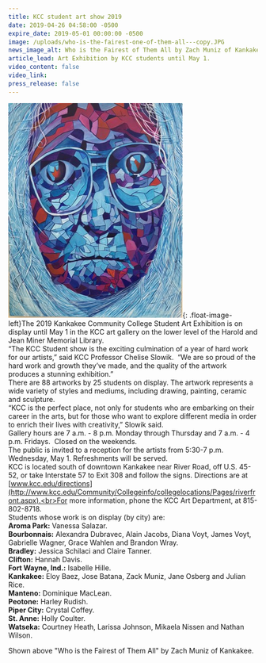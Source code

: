 ```yaml
---
title: KCC student art show 2019
date: 2019-04-26 04:58:00 -0500
expire_date: 2019-05-01 00:00:00 -0500
image: /uploads/who-is-the-fairest-one-of-them-all---copy.JPG
news_image_alt: Who is the Fairest of Them All by Zach Muniz of Kankakee.
article_lead: Art Exhibition by KCC students until May 1.
video_content: false
video_link:
press_release: false
---
```


![](/uploads/who-is-the-fairest-one-of-them-all---copy.JPG){: .float-image-left}The 2019 Kankakee Community College Student Art Exhibition is on display until May 1 in the KCC art gallery on the lower level of the Harold and Jean Miner Memorial Library.<br>“The KCC Student show is the exciting culmination of a year of hard work for our artists,” said KCC Professor Chelise Slowik.  “We are so proud of the hard work and growth they’ve made, and the quality of the artwork produces a stunning exhibition.”<br>There are 88 artworks by 25 students on display. The artwork represents a wide variety of styles and mediums, including drawing, painting, ceramic and sculpture.<br>“KCC is the perfect place, not only for students who are embarking on their career in the arts, but for those who want to explore different media in order to enrich their lives with creativity,” Slowik said.<br>Gallery hours are 7 a.m. - 8 p.m. Monday through Thursday and 7 a.m. - 4 p.m. Fridays.  Closed on the weekends.<br>The public is invited to a reception for the artists from 5:30-7 p.m. Wednesday, May 1. Refreshments will be served.<br>KCC is located south of downtown Kankakee near River Road, off U.S. 45-52, or take Interstate 57 to Exit 308 and follow the signs. Directions are at [www.kcc.edu/directions](http://www.kcc.edu/Community/Collegeinfo/collegelocations/Pages/riverfront.aspx).<br>For more information, phone the KCC Art Department, at 815-802-8718.<br>Students whose work is on display (by city) are:<br>**Aroma Park:** Vanessa Salazar.<br>**Bourbonnais:** Alexandra Dubravec, Alain Jacobs, Diana Voyt, James Voyt, Gabrielle Wagner, Grace Wahlen and Brandon Wray.<br>**Bradley:** Jessica Schilaci and Claire Tanner.<br>**Clifton:** Hannah Davis.<br>**Fort Wayne, Ind.:** Isabelle Hille.<br>**Kankakee:** Eloy Baez, Jose Batana, Zack Muniz, Jane Osberg and Julian Rice.<br>**Manteno:** Dominique MacLean.<br>**Peotone:** Harley Rudish.<br>**Piper City:** Crystal Coffey.<br>**St. Anne:** Holly Coulter.<br>**Watseka:** Courtney Heath, Larissa Johnson, Mikaela Nissen and Nathan Wilson.

Shown above "Who is the Fairest of Them All" by Zach Muniz of Kankakee.